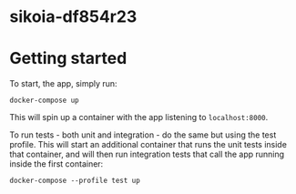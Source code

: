 # sikoia-df854r23

# Getting started

To start, the app, simply run:

```
docker-compose up
```

This will spin up a container with the app listening to `localhost:8000`.

To run tests - both unit and integration - do the same but using the test profile. This will start an additional container that runs the unit tests inside that container, and will then run integration tests that call the app running inside the first container:

```
docker-compose --profile test up
```